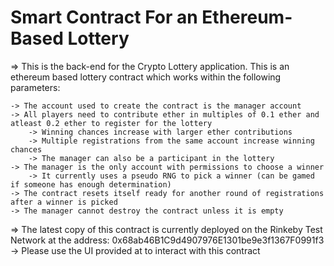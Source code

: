 # Smart Contract For an Ethereum-Based Lottery

=> This is the back-end for the Crypto Lottery application. This is an ethereum based lottery contract which works within the following parameters:

	-> The account used to create the contract is the manager account	
	-> All players need to contribute ether in multiples of 0.1 ether and atleast 0.2 ether to register for the lottery	
		-> Winning chances increase with larger ether contributions		
		-> Multiple registrations from the same account increase winning chances
		-> The manager can also be a participant in the lottery
	-> The manager is the only account with permissions to choose a winner
		-> It currently uses a pseudo RNG to pick a winner (can be gamed if someone has enough determination)
	-> The contract resets itself ready for another round of registrations after a winner is picked
	-> The manager cannot destroy the contract unless it is empty

=> The latest copy of this contract is currently deployed on the Rinkeby Test Network at the address: 0x68ab46B1C9d4907976E1301be9e3f1367F0991f3
	-> Please use the UI provided at <Insert UI Repo link here> to interact with this contract
